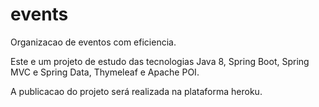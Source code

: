 # events
Organizacao de eventos com eficiencia.

Este e um projeto de estudo das tecnologias Java 8, Spring Boot, Spring MVC e Spring Data, Thymeleaf e Apache POI.

A publicacao do projeto será realizada na plataforma heroku.
